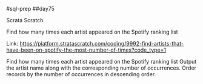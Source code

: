 #sql-prep
##day75

Scrata Scratch 

Find how many times each artist appeared on the Spotify ranking list

Link:
https://platform.stratascratch.com/coding/9992-find-artists-that-have-been-on-spotify-the-most-number-of-times?code_type=1

Find how many times each artist appeared on the Spotify ranking list
Output the artist name along with the corresponding number of occurrences.
Order records by the number of occurrences in descending order.
